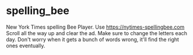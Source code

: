 # spelling_bee
New York Times spelling Bee Player.
Use https://nytimes-spellingbee.com
Scroll all the way up and clear the ad.
Make sure to change the letters each day. Don't worry when it gets a bunch of words wrong, it'll find the right ones eventually. 